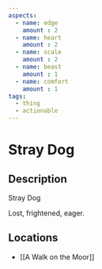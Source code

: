 ```yaml
---
aspects: 
  - name: edge
    amount : 2
  - name: heart
    amount : 2
  - name: scale
    amount : 2
  - name: beast
    amount : 1
  - name: comfort
    amount : 1
tags:
  - thing
  - actionable
---
```


# Stray Dog

## Description
Stray Dog

Lost, frightened, eager.
## Locations
- [[A Walk on the Moor]]